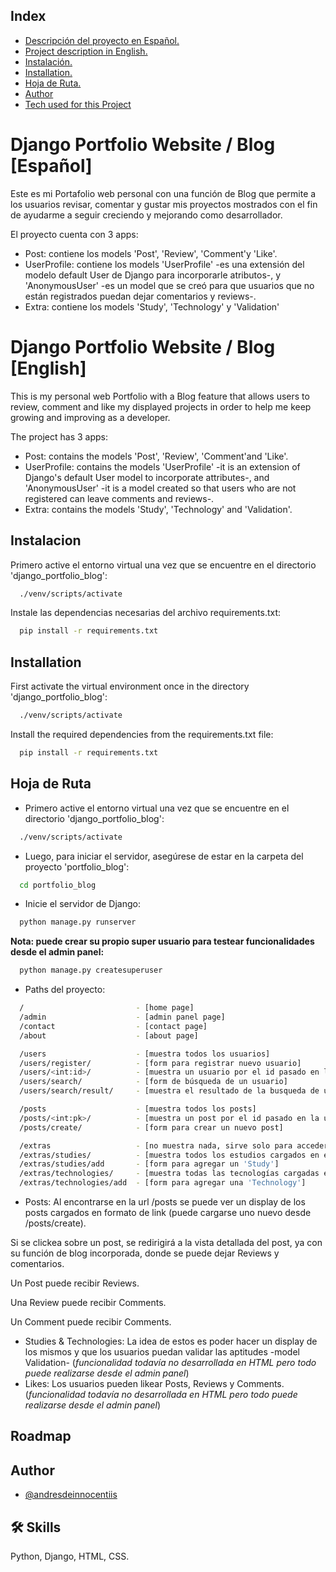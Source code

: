 
## Index

- [Descripción del proyecto en Español.](#django-portfolio-website-blog-español)
- [Project description in English.](#django-portfolio-website-blog-english)
- [Instalación.](#instalacion)
- [Installation.](#installation)
- [Hoja de Ruta.](#hoja-de-ruta)
- [Author](#author)
- [Tech used for this Project](#tech-used-for-this-project)


# Django Portfolio Website / Blog [Español]

Este es mi Portafolio web personal con una función de Blog que permite a los usuarios revisar, comentar y gustar mis proyectos mostrados con el fin de ayudarme a seguir creciendo y mejorando como desarrollador.

El proyecto cuenta con 3 apps:
- Post: contiene los models 'Post', 'Review', 'Comment'y 'Like'.
- UserProfile: contiene los models 'UserProfile' -es una extensión del modelo default User de Django para incorporarle atributos-, y 'AnonymousUser' -es un model que se creó para que usuarios que no están registrados puedan dejar comentarios y reviews-.
- Extra: contiene los models 'Study', 'Technology' y 'Validation'

# Django Portfolio Website / Blog [English]

This is my personal web Portfolio with a Blog feature that allows users to review, comment and like my displayed projects in order to help me keep growing and improving as a developer.

The project has 3 apps:
- Post: contains the models 'Post', 'Review', 'Comment'and 'Like'.
- UserProfile: contains the models 'UserProfile' -it is an extension of Django's default User model to incorporate attributes-, and 'AnonymousUser' -it is a model created so that users who are not registered can leave comments and reviews-.
- Extra: contains the models 'Study', 'Technology' and 'Validation'.
## Instalacion

Primero active el entorno virtual una vez que se encuentre en el directorio 'django_portfolio_blog':

```bash
  ./venv/scripts/activate
```
Instale las dependencias necesarias del archivo requirements.txt:

```bash
  pip install -r requirements.txt
```


## Installation

First activate the virtual environment once in the directory 'django_portfolio_blog':

```bash
  ./venv/scripts/activate
```
Install the required dependencies from the requirements.txt file:

```bash
  pip install -r requirements.txt
```
    
## Hoja de Ruta

- Primero active el entorno virtual una vez que se encuentre en el directorio 'django_portfolio_blog':
```bash
  ./venv/scripts/activate
```

- Luego, para iniciar el servidor, asegúrese de estar en la carpeta del proyecto 'portfolio_blog':
```bash
  cd portfolio_blog
```
- Inicie el servidor de Django:
```bash
  python manage.py runserver
```

**Nota: puede crear su propio super usuario para testear funcionalidades desde el admin panel:**
```bash
  python manage.py createsuperuser
```

- Paths del proyecto:
```bash
  /                         - [home page]
  /admin                    - [admin panel page]
  /contact                  - [contact page]
  /about                    - [about page]

  /users                    - [muestra todos los usuarios]
  /users/register/          - [form para registrar nuevo usuario]
  /users/<int:id>/          - [muestra un usuario por el id pasado en la url]
  /users/search/            - [form de búsqueda de un usuario]
  /users/search/result/     - [muestra el resultado de la busqueda de un usuario] 

  /posts                    - [muestra todos los posts]
  /posts/<int:pk>/          - [muestra un post por el id pasado en la url]
  /posts/create/            - [form para crear un nuevo post] 

  /extras                   - [no muestra nada, sirve solo para acceder a /studies y /technologies]
  /extras/studies/          - [muestra todos los estudios cargados en el modelo 'Study']
  /extras/studies/add       - [form para agregar un 'Study']
  /extras/technologies/     - [muestra todas las tecnologías cargadas en el modelo 'Technology']
  /extras/technologies/add  - [form para agregar una 'Technology'] 
```

- Posts:
Al encontrarse en la url /posts se puede ver un display de los posts cargados en formato de link (puede cargarse uno nuevo desde /posts/create).

Si se clickea sobre un post, se redirigirá a la vista detallada del post, ya con su función de blog incorporada, donde se puede dejar Reviews y comentarios.

Un Post puede recibir Reviews.

Una Review puede recibir Comments.

Un Comment puede recibir Comments.

- Studies & Technologies:
La idea de estos es poder hacer un display de los mismos y que los usuarios puedan validar las aptitudes -model Validation- (_funcionalidad todavía no desarrollada en HTML pero todo puede realizarse desde el admin panel_)
- Likes:
Los usuarios pueden likear Posts, Reviews y Comments. (_funcionalidad todavía no desarrollada en HTML pero todo puede realizarse desde el admin panel_)

## Roadmap




## Author

- [@andresdeinnocentiis](https://github.com/andresdeinnocentiis)


## 🛠 Skills
Python, Django, HTML, CSS.

